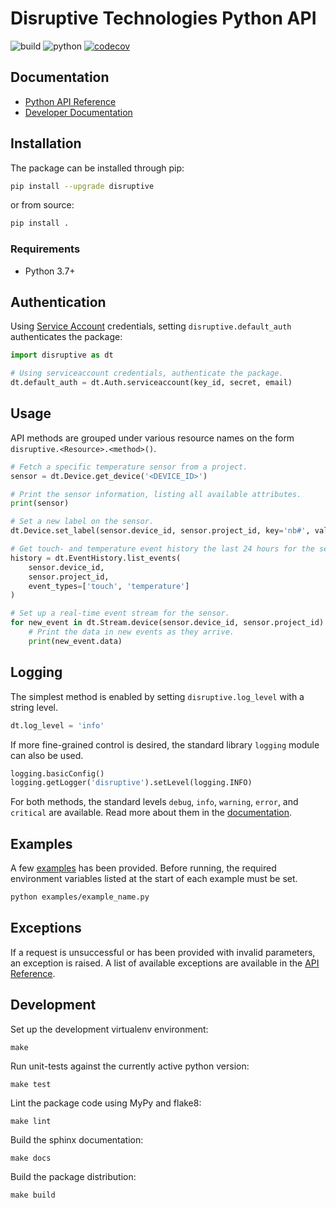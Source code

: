 # Disruptive Technologies Python API

![build](https://github.com/disruptive-technologies/disruptive-python/actions/workflows/build.yml/badge.svg)
![python](https://img.shields.io/badge/python-3.7%2C%203.8%2C%203.9-blue)
[![codecov](https://codecov.io/gh/disruptive-technologies/disruptive-python/branch/main/graph/badge.svg)](https://codecov.io/gh/disruptive-technologies/disruptive-python)

## Documentation

- [Python API Reference](https://developer.disruptive-technologies.com/api/libraries/python/)
- [Developer Documentation](https://developer.disruptive-technologies.com/docs/)

## Installation

The package can be installed through pip:

```sh
pip install --upgrade disruptive
```

or from source:

```sh
pip install .
```

### Requirements

- Python 3.7+

## Authentication

Using [Service Account](https://developer.disruptive-technologies.com/docs/service-accounts/introduction-to-service-accounts) credentials, setting `disruptive.default_auth` authenticates the package:

```python
import disruptive as dt

# Using serviceaccount credentials, authenticate the package.
dt.default_auth = dt.Auth.serviceaccount(key_id, secret, email)
```

## Usage

API methods are grouped under various resource names on the form `disruptive.<Resource>.<method>()`.

```python
# Fetch a specific temperature sensor from a project.
sensor = dt.Device.get_device('<DEVICE_ID>')

# Print the sensor information, listing all available attributes.
print(sensor)

# Set a new label on the sensor.
dt.Device.set_label(sensor.device_id, sensor.project_id, key='nb#', value='99')

# Get touch- and temperature event history the last 24 hours for the sensor.
history = dt.EventHistory.list_events(
    sensor.device_id,
    sensor.project_id,
    event_types=['touch', 'temperature']
)

# Set up a real-time event stream for the sensor.
for new_event in dt.Stream.device(sensor.device_id, sensor.project_id):
    # Print the data in new events as they arrive.
    print(new_event.data)
```

## Logging
The simplest method is enabled by setting `disruptive.log_level` with a string level.
```python
dt.log_level = 'info'
```
If more fine-grained control is desired, the standard library `logging` module can also be used.
```python
logging.basicConfig()
logging.getLogger('disruptive').setLevel(logging.INFO)
``` 
For both methods, the standard levels `debug`, `info`, `warning`, `error`, and `critical` are available. Read more about them in the [documentation](https://developer.disruptive-technologies.com/api/libraries/python/).

## Examples
A few [examples](https://developer.disruptive-technologies.com/api/libraries/python/examples/examples.html) has been provided. Before running, the required environment variables listed at the start of each example must be set.

```sh
python examples/example_name.py
```

## Exceptions
If a request is unsuccessful or has been provided with invalid parameters, an exception is raised. A list of available exceptions are available in the [API Reference](https://developer.disruptive-technologies.com/api/libraries/python/).

## Development

Set up the development virtualenv environment:
```
make
```

Run unit-tests against the currently active python version:
```
make test
```

Lint the package code using MyPy and flake8:
```
make lint
```

Build the sphinx documentation:
```
make docs
```

Build the package distribution:
```
make build
```
